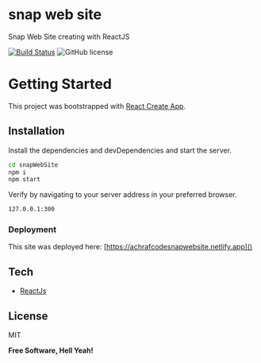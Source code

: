 # snap web site

Snap Web Site creating with ReactJS

[![Build Status](https://travis-ci.org/joemccann/dillinger.svg?branch=master)](https://travis-ci.org/joemccann/dillinger) ![GitHub license](https://img.shields.io/badge/license-MIT-blue.svg)


# Getting Started 

This project was bootstrapped with [React Create App](https://reactjs.org/).

## Installation

Install the dependencies and devDependencies and start the server.

```sh
cd snapWebSite
npm i 
npm start
```
Verify by navigating to your server address in
your preferred browser.

```sh
127.0.0.1:300
```
### Deployment
This site was deployed here: [https://achrafcodesnapwebsite.netlify.app]()

## Tech

- [ReactJs](https://reactjs.org/)

## License

MIT

**Free Software, Hell Yeah!**

